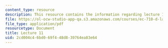 ```yaml
---
content_type: resource
description: This resource contains the information regarding lecture 11.
file: https://ol-ocw-studio-app-qa.s3.amazonaws.com/courses/ec-710-d-lab-medical-technologies-for-the-developing-world-spring-2010/2cd004c46bd069f448d839764ea83e64_MITEC_710S10_neg_dis_OCW.pdf
file_type: application/pdf
resourcetype: Document
title: Lecture 11
uid: 2cd004c4-6bd0-69f4-48d8-39764ea83e64
---
```

